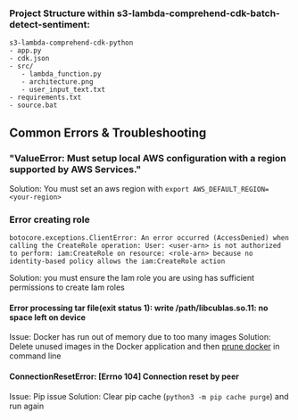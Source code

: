 
### Project Structure within s3-lambda-comprehend-cdk-batch-detect-sentiment:
```
s3-lambda-comprehend-cdk-python
- app.py
- cdk.json
- src/
   - lambda_function.py
   - architecture.png
   - user_input_text.txt
- requirements.txt
- source.bat
```

## Common Errors & Troubleshooting

### "ValueError: Must setup local AWS configuration with a region supported by AWS Services."
Solution: You must set an aws region with `export AWS_DEFAULT_REGION=<your-region>`

### Error creating role
```
botocore.exceptions.ClientError: An error occurred (AccessDenied) when calling the CreateRole operation: User: <user-arn> is not authorized to perform: iam:CreateRole on resource: <role-arn> because no identity-based policy allows the iam:CreateRole action
```
Solution: you must ensure the Iam role you are using has sufficient permissions to create Iam roles

#### Error processing tar file(exit status 1): write /path/libcublas.so.11: no space left on device
Issue: Docker has run out of memory due to too many images
Solution: Delete unused images in the Docker application and then [prune docker](https://docs.docker.com/config/pruning/) in command line 

#### ConnectionResetError: [Errno 104] Connection reset by peer
Issue: Pip issue
Solution: Clear pip cache (`python3 -m pip cache purge`) and run again
